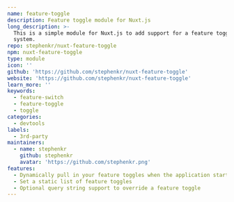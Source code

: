 ```yaml
---
name: feature-toggle
description: Feature toggle module for Nuxt.js
long_description: >-
  This is a simple module for Nuxt.js to add support for a feature toggle
  system.
repo: stephenkr/nuxt-feature-toggle
npm: nuxt-feature-toggle
type: module
icon: ''
github: 'https://github.com/stephenkr/nuxt-feature-toggle'
website: 'https://github.com/stephenkr/nuxt-feature-toggle'
learn_more: ''
keywords:
  - feature-switch
  - feature-toggle
  - toggle
categories:
  - devtools
labels:
  - 3rd-party
maintainers:
  - name: stephenkr
    github: stephenkr
    avatar: 'https://github.com/stephenkr.png'
features:
  - Dynamically pull in your feature toggles when the application starts
  - Set a static list of feature toggles
  - Optional query string support to override a feature toggle
---
```

